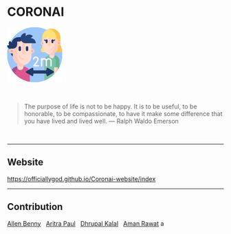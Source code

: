 # CORONAI
![CORONAI](./Logo/logo.png)

&nbsp;

> The purpose of life is not to be happy. It is to be useful, to be honorable, to be compassionate, to have it make some difference that you have lived and lived well.
— Ralph Waldo Emerson

&nbsp;
____
## Website
https://officiallygod.github.io/Coronai-website/index
&nbsp;

-----
## Contribution
[Allen Benny](https://www.linkedin.com/in/allen-benny-863729169/)
&nbsp;
[Aritra Paul](https://www.linkedin.com/in/aritra-paul-6976101a4/)
&nbsp;
[Dhrupal Kalal](https://www.linkedin.com/in/aman-rawat-583110200/)
&nbsp;
[Aman Rawat](https://www.linkedin.com/in/dhrupal-kalal-4277371a9/)
a
